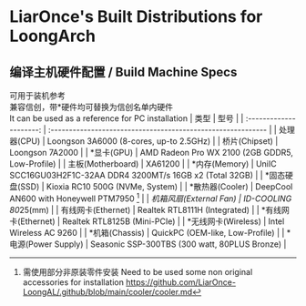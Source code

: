 # LiarOnce's Built Distributions for LoongArch

## 编译主机硬件配置 / Build Machine Specs
可用于装机参考  
兼容信创，带*硬件均可替换为信创名单内硬件  
It can be used as a reference for PC installation
|           类型          | 型号                                                         |
| :---------------------: | :----------------------------------------------------------- |
|      处理器(CPU)        | Loongson 3A6000 (8-cores, up-to 2.5GHz)                      |
|     桥片(Chipset)       | Loongson 7A2000                                              |
|       *显卡(GPU)        | AMD Radeon Pro WX 2100 (2GB GDDR5, Low-Profile)              |
|   主板(Motherboard)     | XA61200                                                      |
|      *内存(Memory)      | UniIC SCC16GU03H2F1C-32AA DDR4 3200MT/s 16GB x2 (Total 32GB) |
|     *固态硬盘(SSD)      | Kioxia RC10 500G (NVMe, System)                              |
|     *散热器(Cooler)     | DeepCool AN600 with Honeywell PTM7950 [^1]                   |
| *机箱风扇(External Fan) | ID-COOLING 80*25(mm)                                         |
|   有线网卡(Ethernet)    | Realtek RTL8111H (Integrated)                                |
|   *有线网卡(Ethernet)   | Realtek RTL8125B (Mini-PCIe)                                 |
|   *无线网卡(Wireless)   | Intel Wireless AC 9260                                       |
|     *机箱(Chassis)      | QuickPC (OEM-like, Low-Profile)                              |
|   *电源(Power Supply)   | Seasonic SSP-300TBS (300 watt, 80PLUS Bronze)                |

[^1]: 需使用部分非原装零件安装 Need to be used some non original accessories for installation https://github.com/LiarOnce-LoongAL/.github/blob/main/cooler/cooler.md
